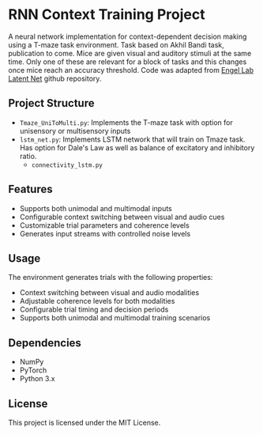 # RNN Context Training Project

A neural network implementation for context-dependent decision making using a T-maze task environment. Task based on Akhil Bandi task, publication to come. Mice are given visual and auditory stimuli at the same time. Only one of these are relevant for a block of tasks and this changes once mice reach an accuracy threshold. Code was adapted from [Engel Lab Latent Net](https://github.com/engellab/latent-net) github repository.

## Project Structure

- `Tmaze_UniToMulti.py`: Implements the T-maze task with option for unisensory or multisensory inputs
- `lstm_net.py`: Implements LSTM network that will train on Tmaze task. Has option for Dale's Law as well as balance of excitatory and inhibitory ratio.
    - `connectivity_lstm.py`

## Features

- Supports both unimodal and multimodal inputs
- Configurable context switching between visual and audio cues
- Customizable trial parameters and coherence levels
- Generates input streams with controlled noise levels

## Usage

The environment generates trials with the following properties:
- Context switching between visual and audio modalities
- Adjustable coherence levels for both modalities
- Configurable trial timing and decision periods
- Supports both unimodal and multimodal training scenarios

## Dependencies

- NumPy
- PyTorch
- Python 3.x

## License

This project is licensed under the MIT License.
